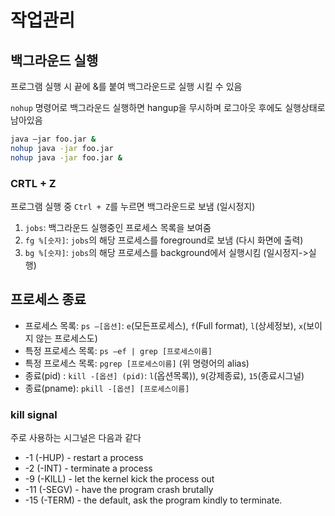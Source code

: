 # 작업관리

## 백그라운드 실행

프로그램 실행 시 끝에 &를 붙여 백그라운드로 실행 시킬 수 있음

`nohup` 명령어로 백그라운드 실행하면 hangup을 무시하며 로그아웃 후에도 실행상태로 남아있음

```sh
java –jar foo.jar &
nohup java -jar foo.jar
nohup java -jar foo.jar &
```

### CRTL + Z

프로그램 실행 중 `Ctrl + Z`를 누르면 백그라운드로 보냄 (일시정지)

1. `jobs`: 백그라운드 실행중인 프로세스 목록을 보여줌
2. `fg %[숫자]`: `jobs`의 해당 프로세스를 foreground로 보냄 (다시 화면에 출력)
3. `bg %[숫쟈]`: `jobs`의 해당 프로세스를 background에서 실행시킴 (일시정지->실행)

## 프로세스 종료

- 프로세스 목록: `ps –[옵션]`: `e`(모든프로세스), `f`(Full format), `l`(상세정보), `x`(보이지 않는 프로세스도)
- 특정 프로세스 목록: `ps –ef | grep [프로세스이름]`
- 특정 프로세스 목록: `pgrep [프로세스이름]` (위 명령어의 alias)
- 종료(pid) : `kill -[옵션] (pid)`: `l`(옵션목록)), `9`(강제종료), `15`(종료시그널)
- 종료(pname): `pkill -[옵션] [프로세스이름]`

### kill signal

주로 사용하는 시그널은 다음과 같다

- -1 (-HUP) - restart a process
- -2 (-INT) - terminate a process
- -9 (-KILL) - let the kernel kick the process out
- -11 (-SEGV) - have the program crash brutally
- -15 (-TERM) - the default, ask the program kindly to terminate.
